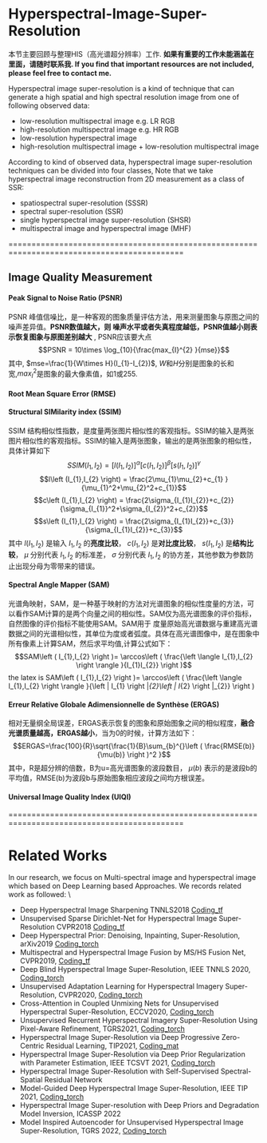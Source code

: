 # Hyperspectral-Image-Super-Resolution

本节主要回顾与整理HIS（高光谱超分辨率）工作. **如果有重要的工作未能涵盖在里面，请随时联系我. If you find that important resources are not included, please feel free to contact me.**   

Hyperspectral image super-resolution is a kind of technique that can generate a high spatial and high spectral resolution image from one of following observed data:   
+ low-resolution multispectral image e.g. LR RGB
+ high-resolution multispectral image e.g. HR RGB
+ low-resolution hyperspectral image
+ high-resolution multispectral image + low-resolution multispectral image  


According to kind of observed data, hyperspectral image super-resolution techniques can be divided into four classes,  Note that we take hyperspectral image reconstruction from 2D measurement as a class of SSR:
+ spatiospectral super-resolution (SSSR)
+ spectral super-resolution (SSR)
+ single hyperspectral image super-resolution (SHSR)
+ multispectral image and hyperspectral image (MHF)

============================================================================================
## Image Quality Measurement

####  Peak Signal to Noise Ratio (PSNR)
PSNR 峰值信噪比，是一种客观的图象质量评估方法，用来测量图象与原图之间的噪声差异值。**PSNR数值越大，则
噪声水平或者失真程度越低，PSNR值越小则表示恢复图象与原图差别越大** , PSNR应该要大点 
$$PSNR = 10\times \log_{10}{\frac{max_{I}^{2} }{mse}}$$
其中, $mse=\frac{1}{W\times H}(I_{1}-I_{2})$, $W$和$H$分别是图象的长和宽,$max_{I}^{2}$是图象的最大像素值，如1或255.

####  Root Mean Square Error (RMSE)

#### Structural SIMilarity index (SSIM)
SSIM 结构相似性指数，是度量两张图片相似性的客观指标。SSIM的输入是两张图片相似性的客观指标。SSIM的输入是两张图象，输出的是两张图象的相似性，具体计算如下
$$SSIM(I_{1},I_{2} ) = \left [ l\left (I_{1},I_{2} \right) \right ] ^\alpha \left [ c\left (I_{1},I_{2}   \right )  \right ] ^\beta \left [  s\left (I_{1},I_{2}   \right )\right ] ^\gamma $$
$$l\left (I_{1},I_{2} \right) = \frac{2\mu_{1}\mu_{2}+c_{1} }{\mu_{1}^2+\mu_{2}^2+c_{1}}$$
$$c\left (I_{1},I_{2} \right) = \frac{2\sigma_{I_{1}I_{2}}+c_{2}}{\sigma_{I_{1}}^2+\sigma_{I_{2}}^2+c_{2}}$$
$$s\left (I_{1},I_{2} \right) = \frac{2\sigma_{I_{1}I_{2}}+c_{3}}{\sigma_{I_{1}I_{2}}+c_{3}}$$
其中 $l\left (I_{1},I_{2} \right)$ 是输入 $I_{1},I_{2}$ 的**亮度比较**， $c\left (I_{1},I_{2} \right)$ 是**对比度比较**， $s\left (I_{1},I_{2} \right)$ 是**结构比较**，
 $\mu$ 分别代表 $I_{1},I_{2}$ 的标准差， $\sigma$ 分别代表 $I_{1},I_{2}$ 的协方差，其他参数为参数防止出现分母为零带来的错误。
####  Spectral Angle Mapper (SAM)
光谱角映射，SAM，是一种基于映射的方法对光谱图象的相似性度量的方法，可以看作SAM计算的是两个向量之间的相似性。SAM仅为高光谱图象的评价指标，自然图像的评价指标不能使用SAM。SAM用于
度量原始高光谱数据与重建高光谱数据之间的光谱相似性，其单位为度或者弧度。具体在高光谱图像中，是在图象中所有像素上计算SAM，然后求平均值,计算公式如下：  
$$SAM\left ( I_{1},I_{2}  \right )= \arccos\left ( \frac{\left \langle  I_{1},I_{2}  \right \rangle }{I_{1}I_{2}} \right )$$
the latex is SAM\left ( I_{1},I_{2}  \right )= \arccos\left ( \frac{\left \langle  I_{1},I_{2}  \right \rangle }{\left \|  I_{1} \right \|_{2}\left \|  I_{2} \right \|_{2}} \right )

#### Erreur Relative Globale Adimensionnelle de Synthèse (ERGAS)
相对无量纲全局误差，ERGAS表示恢复的图象和原始图象之间的相似程度，**融合光谱质量越高，ERGAS越小**，当为0的时候，计算方法如下：
$$ERGAS=\frac{100}{R}\sqrt{\frac{1}{B}\sum_{b}^{}\left ( \frac{RMSE(b)}{\mu(b)}  \right )^2   }$$
其中，R是超分辨的倍数，B为u=高光谱图象的波段数目， $\mu(b)$ 表示的是波段b的平均值，RMSE(b)为波段b与原始图象相应波段之间均方根误差。
#### Universal Image Quality Index (UIQI)


============================================================================================
# Related Works
In our research, we focus on Multi-spectral image and hyperspectral image which based on Deep Learning based Approaches. We records related work as followed: \\
+ Deep Hyperspectral Image Sharpening TNNLS2018 [Coding_tf](https://github.com/renweidian/DHSIS)
+ Unsupervised Sparse Dirichlet-Net for Hyperspectral Image Super-Resolution CVPR2018 [Coding_tf](https://github.com/aicip/uSDN)
+ Deep Hyperspectral Prior: Denoising, Inpainting, Super-Resolution, arXiv2019 [Coding_torch](https://github.com/acecreamu/deep-hs-prior)
+ Multispectral and Hyperspectral Image Fusion by MS/HS Fusion Net, CVPR2019, [Coding_tf](https://github.com/XieQi2015/MHF-net)
+ Deep Blind Hyperspectral Image Super-Resolution, IEEE TNNLS 2020, [Coding_torch](https://github.com/JiangtaoNie/DBSR)
+ Unsupervised Adaptation Learning for Hyperspectral Imagery Super-Resolution, CVPR2020, [Coding_torch](https://github.com/JiangtaoNie/UAL)
+ Cross-Attention in Coupled Unmixing Nets for Unsupervised Hyperspectral Super-Resolution, ECCV2020, [Coding_torch](https://github.com/danfenghong/ECCV2020_CUCaNet)
+ Unsupervised Recurrent Hyperspectral Imagery Super-Resolution Using Pixel-Aware Refinement, TGRS2021, [Coding_torch](https://github.com/JiangtaoNie/Rec_HSISR_PixAwaRefin)
+ Hyperspectral Image Super-Resolution via Deep Progressive Zero-Centric Residual Learning, TIP2021, [Coding_mat](https://drive.google.com/drive/folders/1esPuiKcSEzQBeDPMg_IU_VvB3FvH0aZl)
+ Hyperspectral Image Super-Resolution via Deep Prior Regularization with Parameter Estimation, IEEE TCSVT 2021, [Coding_torch](https://github.com/xiuheng-wang/Sylvester_TSFN_MDC_HSI_superresolution/blob/main/train.py)
+ Hyperspectral Image Super-Resolution with Self-Supervised Spectral-Spatial Residual Network
+ Model-Guided Deep Hyperspectral Image Super-Resolution, IEEE TIP 2021, [Coding_torch](https://github.com/chengerr/Model-Guided-Deep-Hyperspectral-Image-Super-resolution)
+ Hyperspectral Image Super-resolution with Deep Priors and Degradation Model Inversion,  ICASSP 2022
+ Model Inspired Autoencoder for Unsupervised Hyperspectral Image Super-Resolution, TGRS 2022, [Coding_torch](https://github.com/liuofficial/MIAE)




